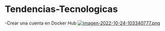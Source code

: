 # Tendencias-Tecnologicas
-Crear una cuenta en Docker Hub
[![imagen-2022-10-24-103340777.png](https://i.postimg.cc/4dnLRwm1/imagen-2022-10-24-103340777.png)](https://postimg.cc/S2F7W6LX)
